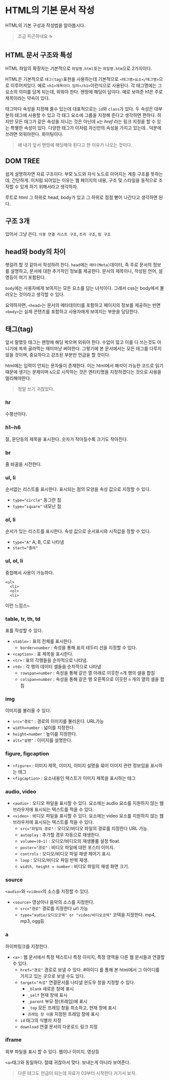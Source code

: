 # HTML의 기본 문서 작성

HTML의 기본 구성과 작성법을 알아봅시다.
> 조금 피곤하네요 ☕️

## HTML 문서 구조와 특성

HTML 파일의 확장자는 기본적으로 `파일명.html`또는 `파일명.htm`으로 2가지이다.

HTML은 기본적으로 `태그(tag)`표현을 사용하는데 기본적으로 ```<태그명>요소</태그명>```으로 이루어져있다. 예로 ```<h1>제목이다 임마</h1>```이런식으로 사용된다.
각 태그명에는 그 요소의 의미를 담게 되는데, 외워야 한다. 맨땅에 해딩이 답이다. 예로 보여준 h1은 주로 제목이라는 약속이 있다.

태그마다 속성을 지정해 줄수 있는데 대표적으로는 `id`와 `class`가 있다. 두 속성은 대부분의 태그에 사용할 수 있고 각 태그 요소에 그룹을
지정해 준다고 생각하면 편하다. 하지만 모든 태그가 같은 속성을 지니는 것은 아닌데 `a`는 *href* 라는 링크 지정을 할 수 있는 특별한 속성이 있다.
다양한 태그가 이처럼 자신만의 속성을 가지고 있는데.. 덕분에 쓰려면 외워야한다. 화이팅이다.

> 왜 내가 앞서 맨땅에 해딩해야 된다고 한 이유가 나오는 것이다.

## DOM TREE
쉽게 설명하자면 자료 구조이다. 부모 노드와 자식 노드로 이어지는 계층 구조를 뜻하는데, 간단하게. 이처럼 되어있는 이유는 웹 페이지의 내용, 구조 및 스타일을 동적으로 조작할 수 있게 하기 위해서라고 생각하자.

루트로 html 그 하위로 head, body가 있고 그 하위로 점점 뻗어 나간다고 생각하면 된다.

## 구조 3개
있어서 그냥 쓴다. `이중 연결 리스트 구조`, `트리 구조`, `링 구조`


## head와 body의 차이
햇갈려 할 것 같아서 작성하려 한다. `head`에는 `메타(Meta)`데이터, 즉 주로 문서의 정보를 설명하고, 문서에 대한 추가적인 정보를 제공한다.
문서의 제목이나, 작성된 언어, 설명등이 여기 포함된다.

`body`에는 사용자에게 보여지는 모든 요소를 담는 녀석이다. 그래서 css는 body에서 불러오는 것이라고 생각할 수 있다.

요약하자면, `<head>`는 문서의 메타데이터를 포함하고 페이지의 정보를 제공하는 반면 `<body>`는 실제 콘텐츠를 포함하고 사용자에게 보여지는 부분을 담당한다.

## 태그(tag)
앞서 말했듯 태그는 맨땅에 해딩 박으며 외워야 한다. 수없이 많고 이를 다 쓰는것도 아니기에 쏙쏙 골라먹는 재미마냥 써야한다. 그렇기에 본 문서에서는 
모든 태그를 다루지 않을 것이며, 중요하다고 강조된 부분만 언급을 할 것이다.

html에는 입력이 안되는 문자들이 존재한다. 이는 html에서 해석이 가능한 코드로 읽기 때문에 생기는 문제이며 `&`으로 시작하는 것은 엔티티명을 지정하겠다는 것으로 사용을 멀리해야한다.

> 정말 쓰기 귀찮았다.

### hr
수평선이다.

### h1~h6
절, 문단등의 제목을 표시한다. 숫자가 작아질수록 크기도 작아진다.

### br
줄 바꿈을 시전한다.

### ul, li
순서없는 리스트를 표시한다. 표시되는 점의 모양을 속성 값으로 지정할 수 있다.


- `type="circle"` 동그란 점
- `type="square"` 내모난 점

### ol, li
순서가 있는 리스트를 표시한다. 속성 값으로 순서표시와 시작값을 정할 수 있다.

- `type="A"` A, B, C로 나타냄
- `start="졸려"`

### ul, ol, li
중첩해서 사용이 가능하다.
```
<ul>
  <li>
  <ol>
  <li>
```
이런 느낌스~

### table, tr, th, td
표를 작성할 수 있다.

- `<table>` : 표의 전체를 표시한다.
  - `border=number` : 속성을 통해 표의 테두리 선을 지정할 수 있다.
- `<caption>` : 표 제목을 표시한다.
- `<tr>` : 표의 각행들을 순차적으로 나타냄.
- `<td>` : 각 행의 데이터 셀들을 순차적으로 나타냄
  - `rowspan=number` : 속성을 통해 같은 열 아래로 이웃한 `n`개 행의 셀을 합침
  - `colspan=number` : 속성을 통해 같은 행 오른쪽으로 이웃한 `n` 개의 열의 셀을 합침

### img
이미지를 불러올 수 있다.

- `src="경로"` : 경로의 이미지를 불러온다. URL가능
- `width=number` : 넓이를 지정한다.
- `height=number` : 높이를 지정한다.
- `alt="설명"` : 이미지를 설명한다.

### figure, figcaption

- `<figure>` : 이미지 제목, 이미지, 이미지 설명을 묶어 이미지 관련 정보임을 표시하는 테그
- `<figcaption>` : 요소내용인 텍스트가 이미지 제목을 표시하는 테그

### audio, video

- `<audio>` : 오디오 파일을 표시할 수 있다. 요소에는 audio 요소를 지원하지 않는 웹 브라우저에 표시되는 텍스트를 적을 수 있다.
- `<video>` : 비디오 파일을 표시할 수 있다. 요소에는 video 요소를 지원하지 않는 웹 브라우저에 표시되는 텍스트를 적을 수 있다.
  - `src="파일의 경로"` : 오디오/비디오 파일의 경로를 지정한다 URL 가능.
  - `autoplay` : 추가할 경우 자동으로 재생한다.
  - `volume=(0~1)` : 오디오/비디오의 재생볼륨 설정 float.
  - `poster="경로"` : 비디오 파일에 대한 포스터 이미지.
  - `controls` : 오디오/비디오 파일 재생 제어기 표시.
  - `loop` : 오디오/비디오 파일 반복 재생.
  - `width, height = number` : 비디오 파일의 재생 화면 크기.
 
 
### source
`<audio>`와 `<video>`의 소스를 지정할 수 있다.

- `<source>` 영상이나 음악의 소스를 지정한다.
  - `src="경로"` 경로를 지정한다 url 가능
  - `type="audio/오디오코덱" or "video/비디오코덱"` 코덱을 지정한다. mp4, mp3, ogg등

### a
하이퍼링크를 지정한다.

- `<a>` : 웹 문서에서 특정 텍스트나 특정 이미지, 특정 영역을 다른 웹 문서들과 연결할 수 있다.
  - `href="경로"` 경로로 보낼 수 있다. #아이디 를 통해 본 html에서 그 아이디를 가지고 있는 곳으로 보낼 수도 있다.
  - `target="속성"` 연결문서를 나타낼 윈도우 창을 지정할 수 있다.
    - `_blank` 새로운 창에 표시
    - `_self` 현재 창에 표시
    - `_parent` 부모 창(프레임)에 표시
    - `_top` 모든 프레임 창을 취소하고, 현재 창에 표시
    - `프레임 창 이름` 지정된 프레임 창에 표시
  - `id` 태그의 식별자 지정
  - `download` 연결 문서의 다운로드 링크 지정

### iframe
외부 파일을 표시 할 수 있다. 웹이나 이미지, 영상등

`<a>`태그와 동일하다. 절떄 귀찮아서 맞다.
보내는게 아니라 보여준다.

> 다른 테그도 언급이 되는데 자료가 03부터 시작한다 거기서 보자.










